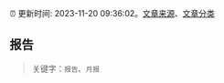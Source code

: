 :alarm_clock: 更新时间: 2023-11-20 09:36:02。[文章来源](/README.md)、[文章分类](/TAGS.md)

## 报告


> 关键字：`报告`、`月报`




